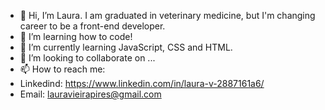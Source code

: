 - 👋 Hi, I’m Laura. I am graduated in veterinary medicine, but I'm changing  career to be a front-end developer.
- 👀 I’m  learning how to code!
- 🌱 I’m currently learning JavaScript, CSS and HTML.
- 💞️ I’m looking to collaborate on ...
- 📫 How to reach me: 
- Linkedind: https://www.linkedin.com/in/laura-v-2887161a6/
- Email: lauravieirapires@gmail.com                       

<!---
Laura2606/Laura2606 is a ✨ special ✨ repository because its `README.md` (this file) appears on your GitHub profile.
You can click the Preview link to take a look at your changes.
--->
